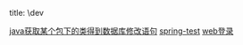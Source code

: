 title: \dev 

[java获取某个包下的类得到数据库修改语句](/pages/dokuwiki/dev/java获取某个包下的类得到数据库修改语句)
[spring-test](/pages/dokuwiki/dev/spring-test)
[web登录](/pages/dokuwiki/dev/web登录)
